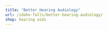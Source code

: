 ```yaml
---
title: "Better Hearing Audiology"
url: /idaho-falls/better-hearing-audiology/
shop: hearing aids
---
```

